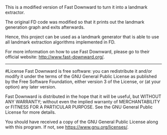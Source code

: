 This is a modified version of Fast Downward to turn it into a landmark extractor. 

The original FD code was modified so that it prints out the landmark generation graph and exits afterwards.

Hence, this project can be used as a landmark generator that is able to use all landmark extraction algorithms implemented in FD.

For more information on how to use Fast Downward, please go to their official website: http://www.fast-downward.org/.

-------------------------------------------------------------------------------------

#License
Fast Downward is free software: you can redistribute it and/or modify
it under the terms of the GNU General Public License as published by
the Free Software Foundation, either version 3 of the License, or (at
your option) any later version.

Fast Downward is distributed in the hope that it will be useful, but
WITHOUT ANY WARRANTY; without even the implied warranty of
MERCHANTABILITY or FITNESS FOR A PARTICULAR PURPOSE. See the GNU
General Public License for more details.

You should have received a copy of the GNU General Public License
along with this program. If not, see <https://www.gnu.org/licenses/>.